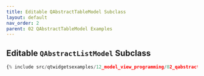 ```yaml
---
title: Editable QAbstractTableModel Subclass
layout: default
nav_order: 2
parent: 02 QAbstractTableModel Examples
---
```


## Editable `QAbstractListModel` Subclass

```python
{% include src/qtwidgetsexamples/12_model_view_programming/02_qabstracttablemodel/02_table_model_editable.py %}
```

